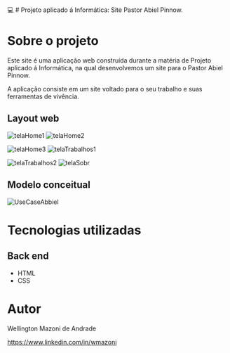 💻 # Projeto aplicado á Informática: Site Pastor Abiel Pinnow. 

# Sobre o projeto

Este site é uma aplicação web construída durante a matéria de Projeto aplicado á Informática, na qual desenvolvemos um site para o Pastor Abiel Pinnow.

A aplicação consiste em um site voltado para o seu trabalho e suas ferramentas de vivência.

## Layout web

![telaHome1](https://github.com/BeeMesquitaa/projetoReadme/assets/121141327/ef759a6b-e7b7-41dd-b702-85b99e986bc1)
![telaHome2](https://github.com/BeeMesquitaa/projetoReadme/assets/121141327/5b11c904-8f73-4d92-bbbb-b51fd161dc2a)

![telaHome3](https://github.com/BeeMesquitaa/projetoReadme/assets/121141327/6122fda9-b694-472b-8708-ddd9e7168deb)
![telaTrabalhos1](https://github.com/BeeMesquitaa/projetoReadme/assets/121141327/0a7b3707-f3e8-49e2-bd7b-ff8841394a71)

![telaTrabalhos2](https://github.com/BeeMesquitaa/projetoReadme/assets/121141327/d6acbb17-b333-44a1-958f-945ef1d15dee)
![telaSobr](https://github.com/BeeMesquitaa/projetoReadme/assets/121141327/b1ca8539-7a9c-4f69-ab6a-93d88e1223d0)

## Modelo conceitual
![UseCaseAbbiel](https://github.com/BeeMesquitaa/projetoReadme/assets/121141327/e80a6d70-02ff-4cfc-94a1-8091b6572757)


# Tecnologias utilizadas
## Back end
- HTML
- CSS

# Autor

Wellington Mazoni de Andrade

https://www.linkedin.com/in/wmazoni
